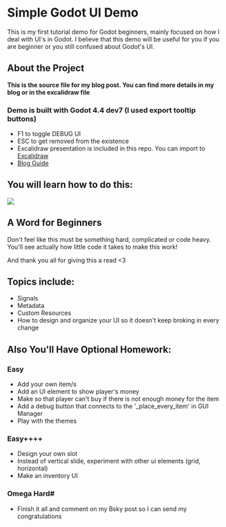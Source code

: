 # Simple Godot UI Demo
This is my first tutorial demo for Godot beginners, mainly focused on how I deal with UI's in Godot.
I believe that this demo will be useful for you if you are beginner or you still confused about Godot's UI.

## About the Project
**This is the source file for my blog post.
You can find more details in my blog or in the excalidraw file**
### Demo is built with Godot 4.4 dev7 (I used export tooltip buttons)
- F1 to toggle DEBUG UI
- ESC to get removed from the existence
- Excalidraw presentation is included in this repo. You can import to [Excalidraw](excalidraw.com)
- [Blog Guide](https://eakyrtk.com/how-to-make-ui-in-godot-4/)

## You will learn how to do this:
<img src="./output.gif">

## A Word for Beginners
Don't feel like this must be something hard, complicated or code heavy.
You'll see actually how little code it takes to make this work! 

And thank you all for giving this a read <3

## Topics include:
- Signals
- Metadata
- Custom Resources
- How to design and organize your 
UI so it doesn't keep broking in every change


## Also You'll Have Optional Homework:
### Easy
- Add your own item/s
- Add an UI element to show player's money
- Make so that player can't buy if there is not enough money for the item
- Add a debug button that connects to the '_place_every_item' in GUI Manager
- Play with the themes
### Easy++++
- Design your own slot
- Instead of vertical slide, experiment with other ui elements (grid, horizontal)
- Make an inventory UI
### Omega Hard#
- Finish it all and comment on my Bsky post so I can send my congratulations

